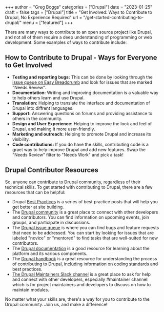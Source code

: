 +++
author = "Greg Boggs"
categories = ["Drupal"]
date = "2023-01-25"
draft = false
tags = ["Drupal"]
title = "Get Involved: Ways to Contribute to Drupal, No Experience Required"
url = "/get-started-contributing-to-drupal/"
menu = ["featured"]
+++

There are many ways to contribute to an open source project like Drupal, and not all of them require a deep understanding of programming or web development. Some examples of ways to contribute include:

## How to Contribute to Drupal - Ways for Everyone to Get Involved

- **Testing and reporting bugs:** This can be done by looking through the [issue queue on Easy Breadcrumb](https://www.drupal.org/project/issues/easy_breadcrumb?text=&status=8&priorities=All&categories=All&version=All&component=All) and look for issues that are marked "Needs Review".
- **Documentation:** Writing and improving documentation is a valuable way to help others learn and use Drupal.
- **Translation:** Helping to translate the interface and documentation of Drupal into diffrent languages.
- **Support:** Answering questions on forums and providing assistance to others in the community.
- **Design and User Experience:** Helping to improve the look and feel of Drupal, and making it more user-friendly.
- **Marketing and outreach:** Helping to promote Drupal and increase its visibility.
- **Code contributions:** If you do have the skills, contributing code is a graet way to help improve Drupal and add new features. Swap the "Needs Review" filter to "Needs Work" and pick a task!

## Drupal Contributor Resources

So, anyone can contribute to Drupal community, regardless of their technical skills. To get started with contributing to Drupal, there are a few resources that can be helpful:

- Drupal [Best Practices](https://www.gregboggs.com/drupal-development-best-practices/) is a series of best practice posts that will help you get better at site building.
- The [Drupal community](https://www.drupal.org/community) is a great place to connect with other developers and contributors. You can find information on upcoming events, join groups, and participate in discussions.
- The [Drupal issue queue](https://www.drupal.org/project/issues) is where you can find bugs and feature requests that need to be addressed. You can start by looking for issues that are labeled "novice" or "mentored" to find tasks that are well-suited for new contributors.
- The [Drupal documentation](https://www.drupal.org/docs) is a good resource for learning about the platform and its various components.
- The [Drupal handbook](https://www.drupal.org/docs/8/contributor-guide) is a great resource for understanding the process of contributing to Drupal, including information on coding standards and best practices.
- [The Drupal Maintainers Slack channel](https://www.drupal.org/slack) is a great place to ask for help and connect with other developers, especially #maintainer channel which is for project maintainers and developers to discuss on how to maintain modules.

No matter what your skills are, there's a way for you to contribute to the Drupal community. Join us, and make a difference!
